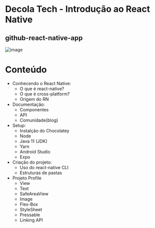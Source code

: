 # Decola Tech - Introdução ao React Native

## github-react-native-app
![image](https://user-images.githubusercontent.com/87508772/172179933-c8f902e6-4fa2-401d-91d3-a91c04f6c57b.png)

# Conteúdo
- Conhecendo o React Native:
  - O que é react-native?
  - O que é cross-platform?
  - Origem do RN
- Documentação:
  - Componentes
  - API
  - Comunidade(blog)
- Setup:
  - Instalção do Chocolatey   
  - Node
  - Java 11 (JDK)
  - Yarn
  - Android Studio   
  - Expo
- Criação do projeto:
  - Uso do react-native CLI
  - Estruturas de pastas
- Projeto Profile
  - View
  - Text
  - SafeAreaView
  - Image
  - Flex-Box
  - StyleSheet
  - Pressable
  - Linking API
   
